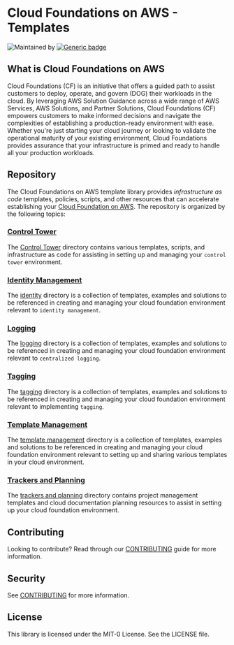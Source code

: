 # Cloud Foundations on AWS - Templates

![Maintained by](https://img.shields.io/badge/maintained%20by-AWS-orange)
[![Generic badge](https://img.shields.io/badge/license-MIT-blue.svg)](https://shields.io/)

## What is Cloud Foundations on AWS

Cloud Foundations (CF) is an initiative that offers a guided path to assist customers to deploy, operate, and govern (DOG) their workloads in the cloud. By leveraging AWS Solution Guidance across a wide range of AWS Services, AWS Solutions, and Partner Solutions, Cloud Foundations (CF) empowers customers to make informed decisions and navigate the complexities of establishing a production-ready environment with ease. Whether you're just starting your cloud journey or looking to validate the operational maturity of your existing environment, Cloud Foundations provides assurance that your infrastructure is primed and ready to handle all your production workloads.

## Repository

The Cloud Foundations on AWS template library provides *infrastructure as code* templates, policies, scripts, and other resources that can accelerate establishing your [Cloud Foundation on AWS](https://aws.amazon.com/architecture/cloud-foundations/). The repository is organized by the following topics:

### [Control Tower](./control-tower/)

The [Control Tower](./control-tower/) directory contains various templates, scripts, and infrastructure as code for assisting in setting up and managing your `control tower` environment.

### [Identity Management](./identity/)

The [identity](./identity/) directory is a collection of templates, examples and solutions to be referenced in creating and managing your cloud foundation environment relevant to `identity management`.

### [Logging](./logging/)

The [logging](./logging/) directory is a  collection of templates, examples and solutions to be referenced in creating and managing your cloud foundation environment relevant to `centralized logging`.

### [Tagging](./tagging/)

The [tagging](./tagging/) directory is a collection of templates, examples and solutions to be referenced in creating and managing your cloud foundation environment relevant to implementing `tagging`.

### [Template Management](./template-management/)

The [template management](./template-management/) directory is a collection of templates, examples and solutions to be referenced in creating and managing your cloud foundation environment relevant to setting up and sharing various templates in your cloud environment.

### [Trackers and Planning](./trackers-and-planning/README.md)

The [trackers and planning](./trackers-and-planning/README.md) directory contains project management templates and cloud documentation planning resources to assist in setting up your cloud foundation environment.

## Contributing

Looking to contribute? Read through our [CONTRIBUTING](./CONTRIBUTING.md) guide for more information.

## Security

See [CONTRIBUTING](CONTRIBUTING.md#security-issue-notifications) for more information.

## License

This library is licensed under the MIT-0 License. See the LICENSE file.
